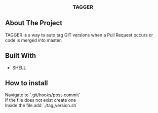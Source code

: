 <a name="top"></a>
<br />
<div align="center">
<h3 align="center">TAGGER</h3>
</div>
<!-- TABLE OF CONTENTS -->


<!-- About The Project -->
## About The Project
TAGGER is a way to auto tag GIT versions when a Pull Request occurs or code is merged into master.
<!-- BUILT WITH -->
## Built With
- SHELL

<!-- GETTING STARTED -->
## How to install
<p>
Navigate to `.git/hooks/post-commit`<br/>
If the file does not exist create one <br/>
Inside the file add `./tag_version.sh`</p>